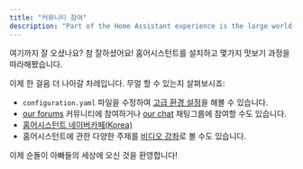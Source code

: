 ```yaml
---
title: "커뮤니티 참여"
description: "Part of the Home Assistant experience is the large world-wide community of tinkerers. Join us."
---
```


여기까지 잘 오셨나요? 참 잘하셨어요! 홈어시스턴트를 설치하고 몇가지 맛보기 과정을 따라해봤습니다. 

이제 한 걸음 더 나아갈 차례입니다. 무얼 할 수 있는지 살펴보시죠:

 - `configuration.yaml` 파일을 수정하여 [고급 환경 설정](/getting-started/configuration/)을 해볼 수 있습니다.
 - [our forums] 커뮤니티에 참여하거나 [our chat] 채팅그룹에 참여할 수도 있습니다.
 - [홈어시스턴트 네이버카페(Korea)][kr-forum]
 - 홈어시스턴트에 관한 다양한 주제를 [비디오 강좌][video tutorials]로 볼 수도 있습니다.

이제 순돌이 아빠들의 세상에 오신 것을 환영합니다!

[our forums]: https://community.home-assistant.io/
[kr-forum]: https://cafe.naver.com/koreassistant
[our chat]: /join-chat/
[video tutorials]: https://www.youtube.com/results?search_query=home+assistant
